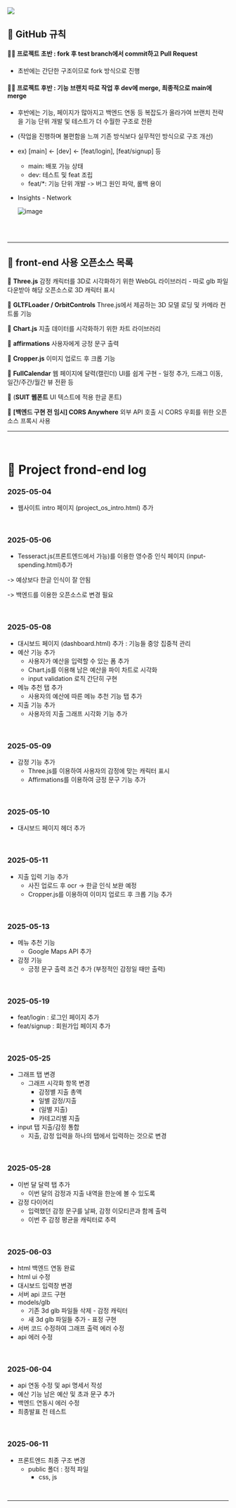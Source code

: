 <img src="https://capsule-render.vercel.app/api?type=venom&height=300&color=gradient&text=Project_OS_Front&fontColor=BLACK&fontSize=70&descAlign=50">


## 📜 GitHub 규칙

#### 👩‍💻 프로젝트 초반 : fork 후 test branch에서 commit하고 Pull Request
- 초반에는 간단한 구조이므로 fork 방식으로 진행
  
#### 👩‍💻 프로젝트 후반 : 기능 브랜치 따로 작업 후 dev에 merge, 최종적으로 main에 merge
- 후반에는 기능, 페이지가 많아지고 백엔드 연동 등 복잡도가 올라가여 브랜치 전략을 기능 단위 개발 및 테스트가 더 수월한 구조로 전환
- (작업을 진행하며 불편함을 느껴 기존 방식보다 실무적인 방식으로 구조 개선)
- ex)  [main] ← [dev] ← [feat/login], [feat/signup] 등 
  - main: 배포 가능 상태
  - dev: 테스트 및 feat 조립
  - feat/*: 기능 단위 개발 -> 버그 원인 파악, 롤백 용이
- Insights - Network
 
   ![image](https://github.com/user-attachments/assets/1e39ae4b-f991-4321-8181-8501e33070ff)


<br><br>

---


## 📎 front-end 사용 오픈소스 목록 

🔖 **Three.js** 감정 캐릭터를 3D로 시각화하기 위한 WebGL 라이브러리 - 따로 glb 파일 다운받아 해당 오픈소스로 3D 캐릭터 표시

🔖 **GLTFLoader / OrbitControls** Three.js에서 제공하는 3D 모델 로딩 및 카메라 컨트롤 기능

🔖 **Chart.js** 지출 데이터를 시각화하기 위한 차트 라이브러리

🔖 **affirmations** 사용자에게 긍정 문구 출력

🔖 **Cropper.js** 이미지 업로드 후 크롭 기능

🔖 **FullCalendar** 웹 페이지에 달력(캘린더) UI를 쉽게 구현 - 일정 추가, 드래그 이동, 일간/주간/월간 뷰 전환 등

🔖 (**SUIT 웹폰트** UI 텍스트에 적용 한글 폰트)

🔖 **[백엔드 구현 전 임시] CORS Anywhere** 외부 API 호출 시 CORS 우회를 위한 오픈소스 프록시 사용


---
<br>

# 📝 Project frond-end log 
### 2025-05-04
- 웹사이트 intro 페이지 (project_os_intro.html) 추가
<br>

### 2025-05-06 
- Tesseract.js(프론트엔드에서 가능)를 이용한 영수증 인식 페이지 (input-spending.html)추가

-> 예상보다 한글 인식이 잘 안됨

-> 백엔드를 이용한 오픈소스로 변경 필요

<br>

### 2025-05-08
- 대시보드 페이지 (dashboard.html) 추가 : 기능들 중앙 집중적 관리
- 예산 기능 추가
  - 사용자가 예산을 입력할 수 있는 폼 추가
  - Chart.js를 이용해 남은 예산을 파이 차트로 시각화
  - input validation 로직 간단히 구현
- 메뉴 추천 탭 추가
  - 사용자의 예산에 따른 메뉴 추천 기능 탭 추가
- 지출 기능 추가
  - 사용자의 지출 그래프 시각화 기능 추가

<br>


### 2025-05-09
- 감정 기능 추가
  - Three.js를 이용하여 사용자의 감정에 맞는 캐릭터 표시
  - Affirmations를 이용하여 긍정 문구 기능 추가


<br>


### 2025-05-10
- 대시보드 페이지 헤더 추가

<br>


### 2025-05-11
- 지출 입력 기능 추가
  - 사진 업로드 후 ocr -> 한글 인식 보완 예정
  - Cropper.js를 이용하여 이미지 업로드 후 크롭 기능 추가

<br>

### 2025-05-13
- 메뉴 추천 기능
  - Google Maps API 추가
- 감정 기능
  - 긍정 문구 출력 조건 추가 (부정적인 감정일 때만 출력)
 
<br>

### 2025-05-19
- feat/login : 로그인 페이지 추가
- feat/signup : 회원가입 페이지 추가

<br>

### 2025-05-25
- 그래프 탭 변경
  - 그래프 시각화 항목 변경
    - 감정별 지출 총액
    - 일별 감정/지출
    - (일별 지출)
    - 카테고리별 지출
- input 탭 지출/감정 통합
  - 지출, 감정 입력을 하나의 탭에서 입력하는 것으로 변경
 

<br>

### 2025-05-28
- 이번 달 달력 탭 추가
  - 이번 달의 감정과 지출 내역을 한눈에 볼 수 있도록
- 감정 다이어리
  - 입력했던 감정 문구를 날짜, 감정 이모티콘과 함께 출력
  - 이번 주 감정 평균을 캐릭터로 추력

<br>

### 2025-06-03
- html 백엔드 연동 완료
- html ui 수정
- 대시보드 입력창 변경
- 서버 api 코드 구현
- models/glb 
  - 기존 3d glb 파일들 삭제 - 감정 캐릭터
  - 새 3d glb 파일들 추가 - 표정 구현
- 서버 코드 수정하여 그래프 출력 에러 수정
- api 에러 수정

<br>

### 2025-06-04
- api 연동 수정 및 api 명세서 작성
- 예산 기능 남은 예산 및 초과 문구 추가
- 백엔드 연동시 에러 수정
- 최종발표 전 테스트


<br>

### 2025-06-11
- 프론트엔드 최종 구조 변경
  - public 폴더 : 정적 파일
      - css, js

<br>

---





